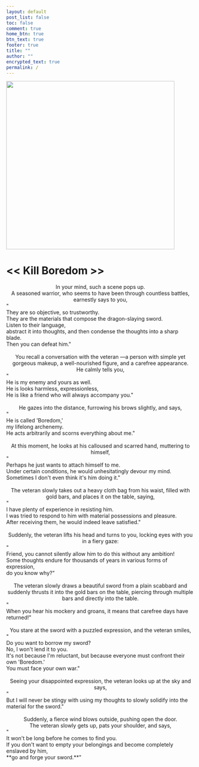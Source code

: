 ```yaml
---
layout: default
post_list: false
toc: false
comment: true
home_btn: true
btn_text: true
footer: true
title: ""
author: ""
encrypted_text: true
permalink: /
---
```


<img src="{{site.url}}{{site.baseurl}}/src/assets/img/Logo.png" background-color="transparent" width="450"/>

# **<< Kill Boredom >>**
<center>
In your mind, such a scene pops up. <br>
A seasoned warrior, who seems to have been through countless battles, earnestly says to you, <br></center>
"<br>They are so objective, so trustworthy. <br>
They are the materials that compose the dragon-slaying sword. <br>
Listen to their language, <br>
abstract it into thoughts, and then condense the thoughts into a sharp blade.<br>
Then you can defeat him."<br><br>
<center>
You recall a conversation with the veteran
—a person with simple yet gorgeous makeup,
a well-nourished figure,
and a carefree appearance. <br>
He calmly tells you, <br></center>
"<br>He is my enemy and yours as well.<br>
He is looks harmless, expressionless,<br>
He is like a friend who will always accompany you."<br><br>
<center>
He gazes into the distance, furrowing his brows slightly, and says, <br></center>
"<br>He is called 'Boredom,' <br>
my lifelong archenemy. <br>
He acts arbitrarily and scorns everything about me."<br><br>
<center>
At this moment, he looks at his calloused and scarred hand, muttering to himself, <br></center>
"<br>Perhaps he just wants to attach himself to me. <br>
Under certain conditions, he would unhesitatingly devour my mind.<br> Sometimes I don't even think it's him doing it."<br><br>
<center>
The veteran slowly takes out a heavy cloth bag from his waist, filled with gold bars, and places it on the table, saying,<br></center>
"<br>I have plenty of experience in resisting him. <br>
I was tried to respond to him with material possessions and pleasure.<br>
After receiving them, he would indeed leave satisfied."<br><br>
<center>
Suddenly, the veteran lifts his head and turns to you, locking eyes with you in a fiery gaze: <br></center>
"<br>Friend, you cannot silently allow him to do this without any ambition!<br>
Some thoughts endure for thousands of years in various forms of expression,<br>
do you know why?"<br><br>
<center>
The veteran slowly draws a beautiful sword from a plain scabbard and suddenly thrusts it into the gold bars on the table, piercing through multiple bars and directly into the table. <br></center>
"<br>When you hear his mockery and groans, it means that carefree days have returned!"<br><br>
<center>
You stare at the sword with a puzzled expression, and the veteran smiles,<br></center>
"<br>Do you want to borrow my sword?<br>
No, I won't lend it to you. <br>
It's not because I'm reluctant, but because everyone must confront their own 'Boredom.' <br>
You must face your own war."<br><br>
<center>
Seeing your disappointed expression, the veteran looks up at the sky and says,<br></center>
"<br>But I will never be stingy with using my thoughts to slowly solidify into the material for the sword."<br><br>
<center>
Suddenly, a fierce wind blows outside, pushing open the door. <br>
The veteran slowly gets up, pats your shoulder, and says,<br> </center>
"<br>It won't be long before he comes to find you. <br>
If you don't want to empty your belongings and become completely enslaved by him, 
<br>**go and forge your sword.**"<br>
